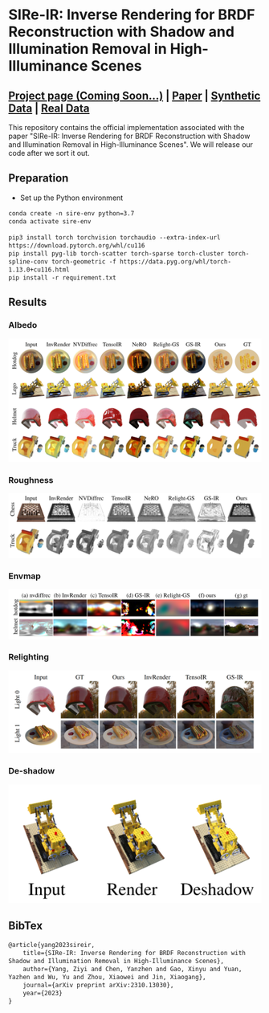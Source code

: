 # SIRe-IR: Inverse Rendering for BRDF Reconstruction with Shadow and Illumination Removal in High-Illuminance Scenes

## [Project page (Coming Soon...)](https://ingra14m.github.io/Deformable-3D-Gaussians.github.io/) | [Paper](https://arxiv.org/abs/2310.13030) | [Synthetic Data](https://drive.google.com/drive/folders/1maQVCc7xTxv9NYmWxLFT3bu0M9J4XhK0?usp=sharing) | [Real Data](https://www.dropbox.com/sh/w0y8bbdmxzik3uk/AAAaZffBiJevxQzRskoOYcyja?dl=0)

This repository contains the official implementation associated with the paper "SIRe-IR: Inverse Rendering for BRDF Reconstruction with Shadow and Illumination Removal in High-Illuminance Scenes". We will release our code after we sort it out.



## Preparation

- Set up the Python environment

```shell
conda create -n sire-env python=3.7
conda activate sire-env

pip3 install torch torchvision torchaudio --extra-index-url https://download.pytorch.org/whl/cu116
pip install pyg-lib torch-scatter torch-sparse torch-cluster torch-spline-conv torch-geometric -f https://data.pyg.org/whl/torch-1.13.0+cu116.html
pip install -r requirement.txt
```





## Results

### Albedo

<img src="assets/albedo.png" alt="image-20231020012659356" style="zoom:50%;" />

### Roughness

<img src="assets/roughness.png" alt="image-20231020012659356" style="zoom:50%;" />

### Envmap

<img src="assets/envmap.png" alt="image-20231020012659356" style="zoom:50%;" />

### Relighting

<img src="assets/relighting.png" alt="image-20231020012659356" style="zoom:50%;" />

### De-shadow

<img src="assets/deshadow.png" alt="image-20231020012659356" style="zoom:50%;" />

## BibTex

```
@article{yang2023sireir,
    title={SIRe-IR: Inverse Rendering for BRDF Reconstruction with Shadow and Illumination Removal in High-Illuminance Scenes},
    author={Yang, Ziyi and Chen, Yanzhen and Gao, Xinyu and Yuan, Yazhen and Wu, Yu and Zhou, Xiaowei and Jin, Xiaogang},
    journal={arXiv preprint arXiv:2310.13030},
    year={2023}
}
```
